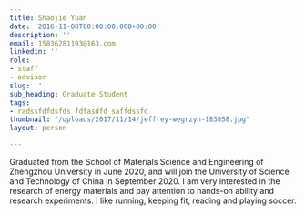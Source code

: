 ```yaml
---
title: Shaojie Yuan
date: '2016-11-08T00:00:00.000+00:00'
description: ''
email: 15836281193@163.com
linkedin: ''
role:
- staff
- advisor
slug: ''
sub_heading: Graduate Student
tags:
- radssfdfdsfds fdfasdfd saffdssfd
thumbnail: "/uploads/2017/11/14/jeffrey-wegrzyn-183858.jpg"
layout: person

---
```

Graduated from the School of Materials Science and Engineering of Zhengzhou University in June 2020, and will join the University of Science and Technology of China in September 2020. I am very interested in the research of energy materials and pay attention to hands-on ability and research experiments. I like running, keeping fit, reading and playing soccer.